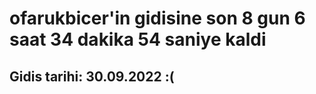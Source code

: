 # ofarukbicer'in gidisine son 8 gun 6 saat 34 dakika 54 saniye kaldi

## Gidis tarihi: 30.09.2022 :(